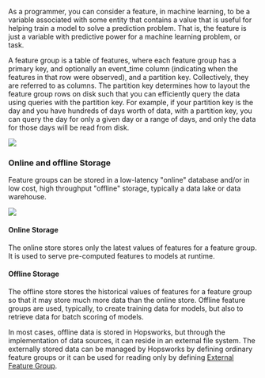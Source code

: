 As a programmer, you can consider a feature, in machine learning, to be a variable associated with some entity that contains a value that is useful for helping train a model to solve a prediction problem. That is, the feature is just a variable with predictive power for a machine learning problem, or task.

A feature group is a table of features, where each feature group has a primary key, and optionally an event_time column (indicating when the features in that row were observed), and a partition key. Collectively, they are referred to as columns. The partition key determines how to layout the feature group rows on disk such that you can efficiently query the data using queries with the partition key. For example, if your partition key is the day and you have hundreds of days worth of data, with a partition key, you can query the day for only a given day or a range of days, and only the data for those days will be read from disk.

<img src="../../../../assets/images/concepts/fs/feature-group-table.png">


### Online and offline Storage

Feature groups can be stored in a low-latency "online" database and/or in low cost, high throughput "offline" storage, typically a data lake or data warehouse.

<img src="../../../../assets/images/concepts/fs/feature-storage.svg">

#### Online Storage

The online store stores only the latest values of features for a feature group. It is used to serve pre-computed features to models at runtime.

#### Offline Storage

The offline store stores the historical values of features for a feature group so that it may store much more data than the online store. Offline feature groups are used, typically, to create training data for models, but also to retrieve data for batch scoring of models.

In most cases, offline data is stored in Hopsworks, but through the implementation of data sources, it can reside in an external file system. The externally stored data can be managed by Hopsworks by defining ordinary feature groups or it can be used for reading only by defining [External Feature Group](external_fg.md).